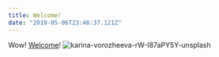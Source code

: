 ```yaml
---
title: Welcome!
date: "2019-05-06T23:46:37.121Z"
---
```


Wow! [Welcome](https://www.google.com)!
![karina-vorozheeva-rW-I87aPY5Y-unsplash](https://user-images.githubusercontent.com/84981609/120446401-6b1a1100-c381-11eb-9e95-6068854a7535.jpg)
